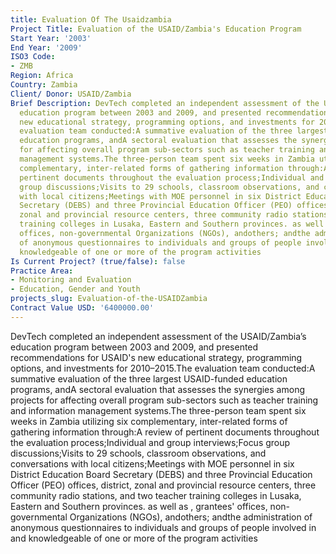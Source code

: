```yaml
---
title: Evaluation Of The Usaidzambia
Project Title: Evaluation of the USAID/Zambia's Education Program
Start Year: '2003'
End Year: '2009'
ISO3 Code:
- ZMB
Region: Africa
Country: Zambia
Client/ Donor: USAID/Zambia
Brief Description: DevTech completed an independent assessment of the USAID/Zambia’s
  education program between 2003 and 2009, and presented recommendations for USAID's
  new educational strategy, programming options, and investments for 2010–2015.The
  evaluation team conducted:A summative evaluation of the three largest USAID-funded
  education programs, andA sectoral evaluation that assesses the synergies among projects
  for affecting overall program sub-sectors such as teacher training and information
  management systems.The three-person team spent six weeks in Zambia utilizing six
  complementary, inter-related forms of gathering information through:A review of
  pertinent documents throughout the evaluation process;Individual and group interviews;Focus
  group discussions;Visits to 29 schools, classroom observations, and conversations
  with local citizens;Meetings with MOE personnel in six District Education Board
  Secretary (DEBS) and three Provincial Education Officer (PEO) offices, district,
  zonal and provincial resource centers, three community radio stations, and two teacher
  training colleges in Lusaka, Eastern and Southern provinces. as well as , grantees'
  offices, non-governmental Organizations (NGOs), andothers; andthe administration
  of anonymous questionnaires to individuals and groups of people involved in and
  knowledgeable of one or more of the program activities
Is Current Project? (true/false): false
Practice Area:
- Monitoring and Evaluation
- Education, Gender and Youth
projects_slug: Evaluation-of-the-USAIDZambia
Contract Value USD: '6400000.00'
---
```


DevTech completed an independent assessment of the USAID/Zambia’s education program between 2003 and 2009, and presented recommendations for USAID's new educational strategy, programming options, and investments for 2010–2015.The evaluation team conducted:A summative evaluation of the three largest USAID-funded education programs, andA sectoral evaluation that assesses the synergies among projects for affecting overall program sub-sectors such as teacher training and information management systems.The three-person team spent six weeks in Zambia utilizing six complementary, inter-related forms of gathering information through:A review of pertinent documents throughout the evaluation process;Individual and group interviews;Focus group discussions;Visits to 29 schools, classroom observations, and conversations with local citizens;Meetings with MOE personnel in six District Education Board Secretary (DEBS) and three Provincial Education Officer (PEO) offices, district, zonal and provincial resource centers, three community radio stations, and two teacher training colleges in Lusaka, Eastern and Southern provinces. as well as , grantees' offices, non-governmental Organizations (NGOs), andothers; andthe administration of anonymous questionnaires to individuals and groups of people involved in and knowledgeable of one or more of the program activities